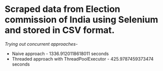 # Scraped data from Election commission of India using Selenium and stored in CSV format.

_Trying out concurrent approaches-_
 * Naive approach - 1336.9120118618011 seconds
 * Threaded approach with ThreadPoolExecutor - 425.9787459373474 seconds
